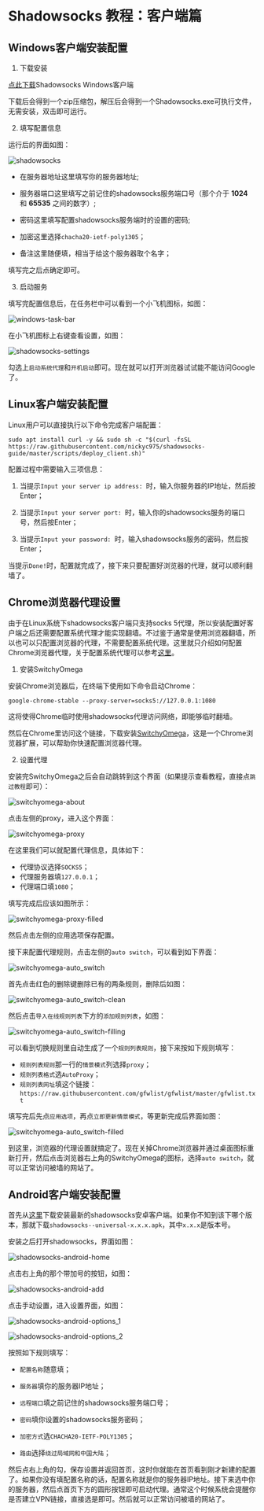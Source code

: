 # Shadowsocks 教程：客户端篇

## Windows客户端安装配置

1. 下载安装

[点此下载](https://github.com/shadowsocks/shadowsocks-windows/releases/download/4.1.4/Shadowsocks-4.1.4.zip)Shadowsocks Windows客户端

下载后会得到一个zip压缩包，解压后会得到一个Shadowsocks.exe可执行文件，无需安装，双击即可运行。

2. 填写配置信息

运行后的界面如图：

![shadowsocks](./img/shadowsocks.png)

* 在服务器地址这里填写你的服务器地址;

* 服务器端口这里填写之前记住的shadowsocks服务端口号（那个介于 __1024__ 和 __65535__ 之间的数字）;

* 密码这里填写配置shadowsocks服务端时的设置的密码;

* 加密这里选择`chacha20-ietf-poly1305`；

* 备注这里随便填，相当于给这个服务器取个名字；

填写完之后点确定即可。

3. 启动服务

填写完配置信息后，在任务栏中可以看到一个小飞机图标，如图：

![windows-task-bar](./img/windows-task-bar.png)

在小飞机图标上右键查看设置，如图：

![shadowsocks-settings](./img/shadowsocks-settings.png)

勾选上`启动系统代理`和`开机启动`即可。现在就可以打开浏览器试试能不能访问Google了。

## Linux客户端安装配置

Linux用户可以直接执行以下命令完成客户端配置：

```shell
sudo apt install curl -y && sudo sh -c "$(curl -fsSL https://raw.githubusercontent.com/nickyc975/shadowsocks-guide/master/scripts/deploy_client.sh)"
```

配置过程中需要输入三项信息：

1. 当提示`Input your server ip address: `时，输入你服务器的IP地址，然后按Enter；

2. 当提示`Input your server port: `时，输入你的shadowsocks服务的端口号，然后按Enter；

3. 当提示`Input your password: `时，输入shadowsocks服务的密码，然后按Enter；

当提示`Done!`时，配置就完成了，接下来只要配置好浏览器的代理，就可以顺利翻墙了。

## Chrome浏览器代理设置

由于在Linux系统下shadowsocks客户端只支持socks 5代理，所以安装配置好客户端之后还需要配置系统代理才能实现翻墙。不过鉴于通常是使用浏览器翻墙，所以也可以只配置浏览器的代理，不需要配置系统代理。这里就只介绍如何配置Chrome浏览器代理，关于配置系统代理可以参考[这里](https://blog.liuguofeng.com/p/4010)。

1. 安装SwitchyOmega

安装Chrome浏览器后，在终端下使用如下命令启动Chrome：

```shell
google-chrome-stable --proxy-server=socks5://127.0.0.1:1080
```

这将使得Chrome临时使用shadowsocks代理访问网络，即能够临时翻墙。

然后在Chrome里访问这个链接，下载安装[SwitchyOmega](https://chrome.google.com/webstore/detail/proxy-switchyomega/padekgcemlokbadohgkifijomclgjgif)，这是一个Chrome浏览器扩展，可以帮助你快速配置浏览器代理。

2. 设置代理

安装完SwitchyOmega之后会自动跳转到这个界面（如果提示查看教程，直接点`跳过教程`即可）：

![switchyomega-about](./img/switchyomega-about.png)

点击左侧的proxy，进入这个界面：

![switchyomega-proxy](./img/switchyomega-proxy.png)

在这里我们可以就配置代理信息，具体如下：

* 代理协议选择`SOCKS5`；
* 代理服务器填`127.0.0.1`；
* 代理端口填`1080`；

填写完成后应该如图所示：

![switchyomega-proxy-filled](./img/switchyomega-proxy-filled.png)

然后点击左侧的应用选项保存配置。

接下来配置代理规则，点击左侧的`auto switch`，可以看到如下界面：

![switchyomega-auto_switch](./img/switchyomega-auto_switch.png)

首先点击红色的删除键删除已有的两条规则，删除后如图：

![switchyomega-auto_switch-clean](./img/switchyomega-auto_switch-clean.png)

然后点击`导入在线规则列表`下方的`添加规则列表`，如图：

![switchyomega-auto_switch-filling](./img/switchyomega-auto_switch-filling.png)

可以看到切换规则里自动生成了一个`规则列表规则`，接下来按如下规则填写：

* `规则列表规则`那一行的`情景模式`列选择`proxy`；
* `规则列表格式`选`AutoProxy`；
* `规则列表网址`填这个链接：`https://raw.githubusercontent.com/gfwlist/gfwlist/master/gfwlist.txt`

填写完后先点`应用选项`，再点`立即更新情景模式`，等更新完成后界面如图：

![switchyomega-auto_switch-filled](./img/switchyomega-auto_switch-filled.png)

到这里，浏览器的代理设置就搞定了。现在关掉Chrome浏览器并通过桌面图标重新打开，然后点击浏览器右上角的SwitchyOmega的图标，选择`auto switch`，就可以正常访问被墙的网站了。

## Android客户端安装配置

首先从[这里](https://github.com/shadowsocks/shadowsocks-android/releases)下载安装最新的shadowsocks安卓客户端。如果你不知到该下哪个版本，那就下载`shadowsocks--universal-x.x.x.apk`，其中`x.x.x`是版本号。

安装之后打开shadowsocks，界面如图：

![shadowsocks-android-home](./img/shadowsocks-android-home.png)

点击右上角的那个带加号的按钮，如图：

![shadowsocks-android-add](./img/shadowsocks-android-add.png)

点击手动设置，进入设置界面，如图：

![shadowsocks-android-options_1](./img/shadowsocks-android-options_1.png)

![shadowsocks-android-options_2](./img/shadowsocks-android-options_2.png)

按照如下规则填写：

* `配置名称`随意填；

* `服务器`填你的服务器IP地址；

* `远程端口`填之前记住的shadowsocks服务端口号；

* `密码`填你设置的shadowsocks服务密码；

* `加密方式`选`CHACHA20-IETF-POLY1305`；

* `路由`选择`绕过局域网和中国大陆`；

然后点右上角的勾，保存设置并返回首页，这时你就能在首页看到刚才新建的配置了。如果你没有填配置名称的话，配置名称就是你的服务器IP地址。接下来选中你的服务器，然后点首页下方的圆形按钮即可启动代理。通常这个时候系统会提醒你是否建立VPN链接，直接选是即可。然后就可以正常访问被墙的网站了。